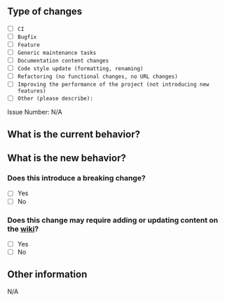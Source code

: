 <!-- markdownlint-disable MD041 -->

## Type of changes

<!-- Please try to limit your pull request to one type; submit multiple pull requests if needed. -->

- [ ] `CI`
- [ ] `Bugfix`
- [ ] `Feature`
- [ ] `Generic maintenance tasks`
- [ ] `Documentation content changes`
- [ ] `Code style update (formatting, renaming)`
- [ ] `Refactoring (no functional changes, no URL changes)`
- [ ] `Improving the performance of the project (not introducing new features)`
- [ ] `Other (please describe):`

Issue Number: N/A

## What is the current behavior?

<!-- Please describe the current behavior you are modifying or linking to a relevant issue. -->

## What is the new behavior?

<!-- Please describe the behavior or changes added by this PR. -->

### Does this introduce a breaking change?

- [ ] Yes
- [ ] No

<!-- If this does introduce a breaking change, please describe the impact and migration path for existing applications below. -->

### Does this change may require adding or updating content on the [wiki](https://wiki.zshell.dev)?

- [ ] Yes
- [ ] No

## Other information

<!-- Please provide any additional information related to this pull request, such as screenshots of how the component looks before and after the change. -->

N/A
